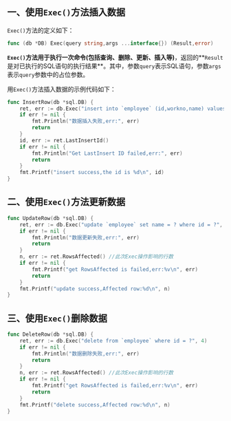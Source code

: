 ## 一、使用`Exec()`方法插入数据

`Exec()`方法的定义如下：

```go
func (db *DB) Exec(query string,args ...interface{}) (Result,error)
```

**`Exec()`方法用于执行一次命令(包括查询、删除、更新、插入等)**，返回的**`Result`是对已执行的SQL语句的执行结果**。其中，参数`query`表示SQL语句，参数`args`表示`query`参数中的占位参数。

用`Exec()`方法插入数据的示例代码如下：

```go
func InsertRow(db *sql.DB) {
	ret, err := db.Exec("insert into `employee` (id,workno,name) values (?,?,?)", 4, 4, "tick")
	if err != nil {
		fmt.Println("数据插入失败,err:", err)
		return
	}
	id, err := ret.LastInsertId()
	if err != nil {
		fmt.Println("Get LastInsert ID failed,err:", err)
		return
	}
	fmt.Printf("insert success,the id is %d\n", id)
}
```

## 二、使用`Exec()`方法更新数据

```go
func UpdateRow(db *sql.DB) {
	ret, err := db.Exec("update `employee` set name = ? where id = ?", "李红", 1)
	if err != nil {
		fmt.Println("数据更新失败,err:", err)
		return
	}
	n, err := ret.RowsAffected() //此次Exec操作影响的行数
	if err != nil {
		fmt.Printf("get RowsAffected is failed,err:%v\n", err)
		return
	}
	fmt.Printf("update success,Affected row:%d\n", n)
}
```

## 三、使用`Exec()`删除数据

```go
func DeleteRow(db *sql.DB) {
	ret, err := db.Exec("delete from `employee` where id = ?", 4)
	if err != nil {
		fmt.Println("数据删除失败,err:", err)
		return
	}
	n, err := ret.RowsAffected() //此次Exec操作影响的行数
	if err != nil {
		fmt.Printf("get RowsAffected is failed,err:%v\n", err)
		return
	}
	fmt.Printf("delete success,Affected row:%d\n", n)
}
```

